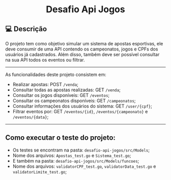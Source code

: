 <h1 align="center">Desafio Api Jogos</h1>

## 💻 Descrição

O projeto tem como objetivo simular um sistema de apostas esportivas, ele deve consumir de uma API contendo os campeonatos, jogos e CPFs dos usuários já cadastrados. Além disso, também deve ser possível consultar na sua API todos os eventos ou filtrar.

---

As funcionalidades deste projeto consistem em:
- Realizar apostas: POST `/venda`;
- Consultar todas as apostas realizadas: GET `/venda`;
- Consultar os jogos disponíveis: GET `/eventos`;
- Consultar os campeonatos disponíveis: GET `/campeonatos`;
- Consultar informações dos usuários do sistema: GET `/user/{cpf}`;
- Filtrar eventos por: GET `/eventos/{id}`, `/eventos/{campeonato}` e `/eventos/{data}`;

---


## Como executar o teste do projeto:

- Os testes se encontram na pasta: `desafio-api-jogos/src/Models`;
- Nome dos arquivos: `Apostas_test.go` e `Sistema_test.go`;
- E também na pasta: `desafio-api-jogos/src/Models/funcoes`;
- Nome dos arquivos: `validatorCPF_test.go`, `validatorData_test.go` e `validatorLimite_test.go`;

